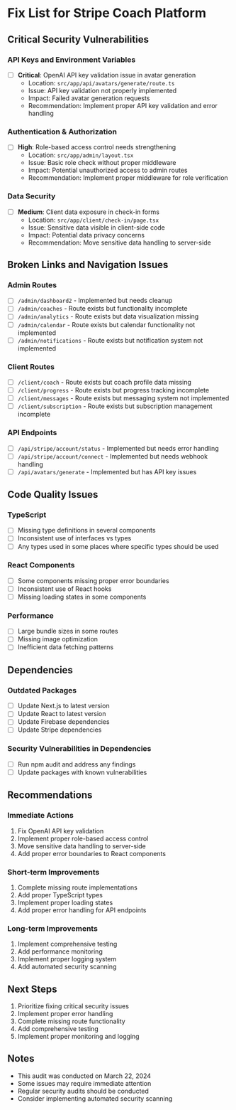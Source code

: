 # Fix List for Stripe Coach Platform

## Critical Security Vulnerabilities

### API Keys and Environment Variables
- [ ] **Critical**: OpenAI API key validation issue in avatar generation
  - Location: `src/app/api/avatars/generate/route.ts`
  - Issue: API key validation not properly implemented
  - Impact: Failed avatar generation requests
  - Recommendation: Implement proper API key validation and error handling

### Authentication & Authorization
- [ ] **High**: Role-based access control needs strengthening
  - Location: `src/app/admin/layout.tsx`
  - Issue: Basic role check without proper middleware
  - Impact: Potential unauthorized access to admin routes
  - Recommendation: Implement proper middleware for role verification

### Data Security
- [ ] **Medium**: Client data exposure in check-in forms
  - Location: `src/app/client/check-in/page.tsx`
  - Issue: Sensitive data visible in client-side code
  - Impact: Potential data privacy concerns
  - Recommendation: Move sensitive data handling to server-side

## Broken Links and Navigation Issues

### Admin Routes
- [ ] `/admin/dashboard2` - Implemented but needs cleanup
- [ ] `/admin/coaches` - Route exists but functionality incomplete
- [ ] `/admin/analytics` - Route exists but data visualization missing
- [ ] `/admin/calendar` - Route exists but calendar functionality not implemented
- [ ] `/admin/notifications` - Route exists but notification system not implemented

### Client Routes
- [ ] `/client/coach` - Route exists but coach profile data missing
- [ ] `/client/progress` - Route exists but progress tracking incomplete
- [ ] `/client/messages` - Route exists but messaging system not implemented
- [ ] `/client/subscription` - Route exists but subscription management incomplete

### API Endpoints
- [ ] `/api/stripe/account/status` - Implemented but needs error handling
- [ ] `/api/stripe/account/connect` - Implemented but needs webhook handling
- [ ] `/api/avatars/generate` - Implemented but has API key issues

## Code Quality Issues

### TypeScript
- [ ] Missing type definitions in several components
- [ ] Inconsistent use of interfaces vs types
- [ ] Any types used in some places where specific types should be used

### React Components
- [ ] Some components missing proper error boundaries
- [ ] Inconsistent use of React hooks
- [ ] Missing loading states in some components

### Performance
- [ ] Large bundle sizes in some routes
- [ ] Missing image optimization
- [ ] Inefficient data fetching patterns

## Dependencies

### Outdated Packages
- [ ] Update Next.js to latest version
- [ ] Update React to latest version
- [ ] Update Firebase dependencies
- [ ] Update Stripe dependencies

### Security Vulnerabilities in Dependencies
- [ ] Run npm audit and address any findings
- [ ] Update packages with known vulnerabilities

## Recommendations

### Immediate Actions
1. Fix OpenAI API key validation
2. Implement proper role-based access control
3. Move sensitive data handling to server-side
4. Add proper error boundaries to React components

### Short-term Improvements
1. Complete missing route implementations
2. Add proper TypeScript types
3. Implement proper loading states
4. Add proper error handling for API endpoints

### Long-term Improvements
1. Implement comprehensive testing
2. Add performance monitoring
3. Implement proper logging system
4. Add automated security scanning

## Next Steps
1. Prioritize fixing critical security issues
2. Implement proper error handling
3. Complete missing route functionality
4. Add comprehensive testing
5. Implement proper monitoring and logging

## Notes
- This audit was conducted on March 22, 2024
- Some issues may require immediate attention
- Regular security audits should be conducted
- Consider implementing automated security scanning 